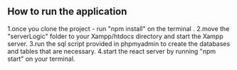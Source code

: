## How to run the application 
1.once you clone the project - run "npm install" on the terminal .
2.move the "serverLogic" folder to your Xampp/htdocs directory and start the Xampp server.
3.run the sql script provided in phpmyadmin to create the databases and tables that are necessary.
4.start the react server by running "npm start" on your terminal.

